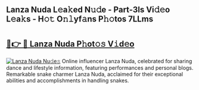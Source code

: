 ## Lanza Nuda L𝚎a𝚔ed N𝚞𝚍e - Part-3ls Vi𝚍𝚎o L𝚎a𝚔s - H𝚘𝚝 O𝚗𝚕yf𝚊ns P𝚑𝚘tos 7LLms

# <h2><a href="http://kfe1w8.oniu.top/?m=Lanza+Nuda">🔗👉 🔴 Lanza Nuda P𝚑ot𝚘𝚜 V𝚒d𝚎o</a></h2>

[![Lanza Nuda Nu𝚍e𝚜](https://i.imgur.com/0qMVB7G.gif)](http://kfe1w8.oniu.top/?m=Lanza+Nuda)
Online influencer Lanza Nuda, celebrated for sharing dance and lifestyle information, featuring performances and personal blogs. Remarkable snake charmer Lanza Nuda, acclaimed for their exceptional abilities and accomplishments in handling snakes.  
